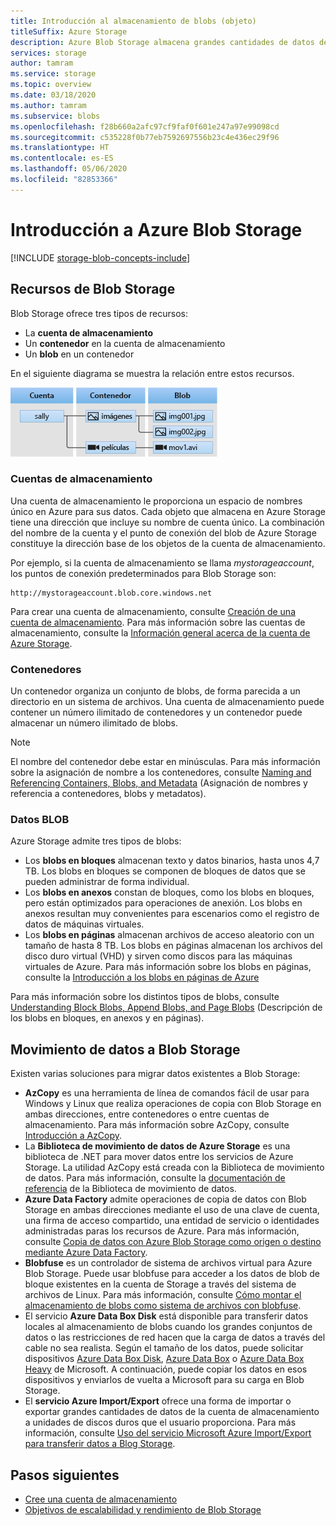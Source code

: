 ```yaml
---
title: Introducción al almacenamiento de blobs (objeto)
titleSuffix: Azure Storage
description: Azure Blob Storage almacena grandes cantidades de datos de objetos no estructurados, como datos de texto o binarios. Azure Blob Storage ofrece alta escalabilidad y disponibilidad. Los clientes pueden acceder a objetos de Blob Storage desde PowerShell o la CLI de Azure, mediante programación con las bibliotecas cliente de Azure Storage o mediante REST.
services: storage
author: tamram
ms.service: storage
ms.topic: overview
ms.date: 03/18/2020
ms.author: tamram
ms.subservice: blobs
ms.openlocfilehash: f28b660a2afc97cf9faf0f601e247a97e99098cd
ms.sourcegitcommit: c535228f0b77eb7592697556b23c4e436ec29f96
ms.translationtype: HT
ms.contentlocale: es-ES
ms.lasthandoff: 05/06/2020
ms.locfileid: "82853366"
---
```

# <a name="introduction-to-azure-blob-storage"></a>Introducción a Azure Blob Storage

[!INCLUDE [storage-blob-concepts-include](../../../includes/storage-blob-concepts-include.md)]

## <a name="blob-storage-resources"></a>Recursos de Blob Storage

Blob Storage ofrece tres tipos de recursos:

- La **cuenta de almacenamiento**
- Un **contenedor** en la cuenta de almacenamiento
- Un **blob** en un contenedor

En el siguiente diagrama se muestra la relación entre estos recursos.

![Diagrama que muestra la relación entre una cuenta de almacenamiento, los contenedores y los blobs](./media/storage-blobs-introduction/blob1.png)

### <a name="storage-accounts"></a>Cuentas de almacenamiento

Una cuenta de almacenamiento le proporciona un espacio de nombres único en Azure para sus datos. Cada objeto que almacena en Azure Storage tiene una dirección que incluye su nombre de cuenta único. La combinación del nombre de la cuenta y el punto de conexión del blob de Azure Storage constituye la dirección base de los objetos de la cuenta de almacenamiento.

Por ejemplo, si la cuenta de almacenamiento se llama *mystorageaccount*, los puntos de conexión predeterminados para Blob Storage son:

```
http://mystorageaccount.blob.core.windows.net
```

Para crear una cuenta de almacenamiento, consulte [Creación de una cuenta de almacenamiento](../common/storage-account-create.md). Para más información sobre las cuentas de almacenamiento, consulte la [Información general acerca de la cuenta de Azure Storage](../common/storage-account-overview.md?toc=%2fazure%2fstorage%2fblobs%2ftoc.json).

### <a name="containers"></a>Contenedores

Un contenedor organiza un conjunto de blobs, de forma parecida a un directorio en un sistema de archivos. Una cuenta de almacenamiento puede contener un número ilimitado de contenedores y un contenedor puede almacenar un número ilimitado de blobs.

> [!NOTE]
> El nombre del contenedor debe estar en minúsculas. Para más información sobre la asignación de nombre a los contenedores, consulte [Naming and Referencing Containers, Blobs, and Metadata](/rest/api/storageservices/Naming-and-Referencing-Containers--Blobs--and-Metadata) (Asignación de nombres y referencia a contenedores, blobs y metadatos).

### <a name="blobs"></a>Datos BLOB

Azure Storage admite tres tipos de blobs:

- Los **blobs en bloques** almacenan texto y datos binarios, hasta unos 4,7 TB. Los blobs en bloques se componen de bloques de datos que se pueden administrar de forma individual.
- Los **blobs en anexos** constan de bloques, como los blobs en bloques, pero están optimizados para operaciones de anexión. Los blobs en anexos resultan muy convenientes para escenarios como el registro de datos de máquinas virtuales.
- Los **blobs en páginas** almacenan archivos de acceso aleatorio con un tamaño de hasta 8 TB. Los blobs en páginas almacenan los archivos del disco duro virtual (VHD) y sirven como discos para las máquinas virtuales de Azure. Para más información sobre los blobs en páginas, consulte la [Introducción a los blobs en páginas de Azure](storage-blob-pageblob-overview.md)

Para más información sobre los distintos tipos de blobs, consulte [Understanding Block Blobs, Append Blobs, and Page Blobs](/rest/api/storageservices/understanding-block-blobs--append-blobs--and-page-blobs) (Descripción de los blobs en bloques, en anexos y en páginas).

## <a name="move-data-to-blob-storage"></a>Movimiento de datos a Blob Storage

Existen varias soluciones para migrar datos existentes a Blob Storage:

- **AzCopy** es una herramienta de línea de comandos fácil de usar para Windows y Linux que realiza operaciones de copia con Blob Storage en ambas direcciones, entre contenedores o entre cuentas de almacenamiento. Para más información sobre AzCopy, consulte [Introducción a AzCopy](../common/storage-use-azcopy-v10.md).
- La **Biblioteca de movimiento de datos de Azure Storage** es una biblioteca de .NET para mover datos entre los servicios de Azure Storage. La utilidad AzCopy está creada con la Biblioteca de movimiento de datos. Para más información, consulte la [documentación de referencia](/dotnet/api/microsoft.azure.storage.datamovement) de la Biblioteca de movimiento de datos.
- **Azure Data Factory** admite operaciones de copia de datos con Blob Storage en ambas direcciones mediante el uso de una clave de cuenta, una firma de acceso compartido, una entidad de servicio o identidades administradas paras los recursos de Azure. Para más información, consulte [Copia de datos con Azure Blob Storage como origen o destino mediante Azure Data Factory](../../data-factory/connector-azure-blob-storage.md?toc=%2fazure%2fstorage%2fblobs%2ftoc.json).
- **Blobfuse** es un controlador de sistema de archivos virtual para Azure Blob Storage. Puede usar blobfuse para acceder a los datos de blob de bloque existentes en la cuenta de Storage a través del sistema de archivos de Linux. Para más información, consulte [Cómo montar el almacenamiento de blobs como sistema de archivos con blobfuse](storage-how-to-mount-container-linux.md).
- El servicio **Azure Data Box Disk** está disponible para transferir datos locales al almacenamiento de blobs cuando los grandes conjuntos de datos o las restricciones de red hacen que la carga de datos a través del cable no sea realista. Según el tamaño de los datos, puede solicitar dispositivos [Azure Data Box Disk](../../databox/data-box-disk-overview.md), [Azure Data Box](../../databox/data-box-overview.md) o [Azure Data Box Heavy](../../databox/data-box-heavy-overview.md) de Microsoft. A continuación, puede copiar los datos en esos dispositivos y enviarlos de vuelta a Microsoft para su carga en Blob Storage.
- El **servicio Azure Import/Export** ofrece una forma de importar o exportar grandes cantidades de datos de la cuenta de almacenamiento a unidades de discos duros que el usuario proporciona. Para más información, consulte [Uso del servicio Microsoft Azure Import/Export para transferir datos a Blog Storage](../common/storage-import-export-service.md).

## <a name="next-steps"></a>Pasos siguientes

- [Cree una cuenta de almacenamiento](../common/storage-create-storage-account.md?toc=%2fazure%2fstorage%2fblobs%2ftoc.json)
- [Objetivos de escalabilidad y rendimiento de Blob Storage](scalability-targets.md)
